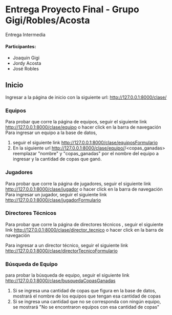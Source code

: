 # Entrega Proyecto Final - Grupo Gigi/Robles/Acosta

Entrega Intermedia 
#### Participantes: 
* Joaquin Gigi
* Jordy Acosta
* José Robles 

## Inicio
Ingresar a la página de inicio con la siguiente url: http://127.0.0.1:8000/clase/

### Equipos
Para probar que corre la página de equipos, seguir el siguiente link  http://127.0.0.1:8000/clase/equipo o hacer click en la barra de navegación
Para ingresar un equipo a la base de datos, 
  1. seguir el siguiente link http://127.0.0.1:8000/clase/equiposFormulario
  2. En la siguiente url  http://127.0.0.1:8000/clase/equipo/<nombre>/<copas_ganadas> reemplazar "nombre" y "copas_ganadas" por el nombre del equipo a ingresar y la cantidad de copas que ganó.

### Jugadores
Para probar que corre la página de jugadores, seguir el siguiente link http://127.0.0.1:8000/clase/jugador o hacer click en la barra de navegación
Para ingresar un jugador, seguir el siguiente link http://127.0.0.1:8000/clase/jugadorFormulario


### Directores Técnicos

Para probar que corre la página de directores técnicos , seguir el siguiente link http://127.0.0.1:8000/clase/director_tecnico o hacer click en la barra de navegación

Para ingresar a un director técnico, seguir el siguiente link http://127.0.0.1:8000/clase/directorTecnicoFormulario


### Búsqueda de Equipo
para probar la búsqueda de equipo, seguir el siguiente link http://127.0.0.1:8000/clase/busquedaCopasGanadas
  1. Si se ingresa una cantidad de copas que figura en la base de datos, mostrará el nombre de los equipos que tengan esa cantidad de copas
  2. Si se ingresa una cantidad que no se corresponda con ningún equipo, se mostrará "No se encontraron equipos con esa cantidad de copas"  







